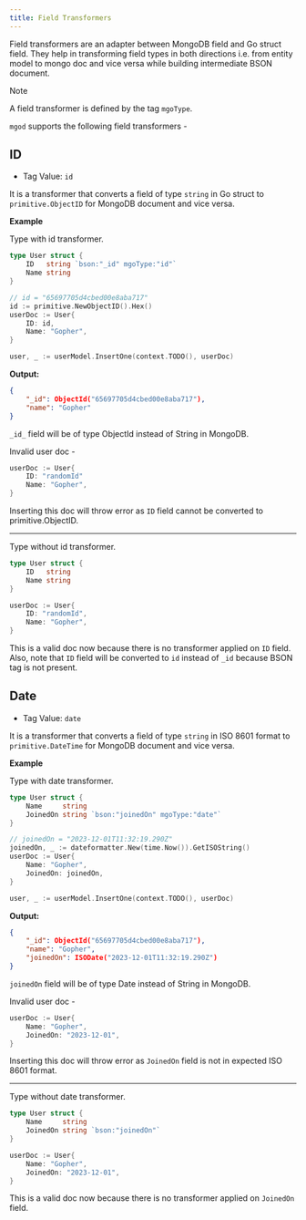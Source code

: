 ```yaml
---
title: Field Transformers
---
```


Field transformers are an adapter between MongoDB field and Go struct field. They help in transforming field types in both directions i.e. from entity model to mongo doc and vice versa while building intermediate BSON document.

> [!NOTE]
> A field transformer is defined by the tag `mgoType`.

`mgod` supports the following field transformers -

## ID
* Tag Value: `id`

It is a transformer that converts a field of type `string` in Go struct to `primitive.ObjectID` for MongoDB document and vice versa.

**Example**

Type with id transformer.
```go
type User struct {
	ID   string `bson:"_id" mgoType:"id"`
	Name string
}

// id = "65697705d4cbed00e8aba717"
id := primitive.NewObjectID().Hex()
userDoc := User{
	ID: id,
	Name: "Gopher",
}

user, _ := userModel.InsertOne(context.TODO(), userDoc)
```

**Output:**
```json
{
	"_id": ObjectId("65697705d4cbed00e8aba717"),
	"name": "Gopher"
}
```
`_id_` field will be of type ObjectId instead of String in MongoDB.

Invalid user doc -
```go
userDoc := User{
	ID: "randomId"
	Name: "Gopher",
}
```
Inserting this doc will throw error as `ID` field cannot be converted to primitive.ObjectID.

---

Type without id transformer.
```go
type User struct {
	ID   string
	Name string
}

userDoc := User{
	ID: "randomId",
	Name: "Gopher",
}
```
This is a valid doc now because there is no transformer applied on `ID` field. Also, note that `ID` field will be converted to `id` instead of `_id` because BSON tag is not present.

## Date
* Tag Value: `date`

It is a transformer that converts a field of type `string` in ISO 8601 format to `primitive.DateTime` for MongoDB document and vice versa.

**Example**

Type with date transformer.
```go
type User struct {
	Name     string
	JoinedOn string `bson:"joinedOn" mgoType:"date"`
}

// joinedOn = "2023-12-01T11:32:19.290Z"
joinedOn, _ := dateformatter.New(time.Now()).GetISOString()
userDoc := User{
	Name: "Gopher",
	JoinedOn: joinedOn,
}

user, _ := userModel.InsertOne(context.TODO(), userDoc)
```

**Output:**
```json
{
	"_id": ObjectId("65697705d4cbed00e8aba717"),
	"name": "Gopher",
	"joinedOn": ISODate("2023-12-01T11:32:19.290Z")
}
```
`joinedOn` field will be of type Date instead of String in MongoDB.

Invalid user doc -
```go
userDoc := User{
	Name: "Gopher",
	JoinedOn: "2023-12-01",
}
```
Inserting this doc will throw error as `JoinedOn` field is not in expected ISO 8601 format.

---

Type without date transformer.
```go
type User struct {
	Name     string
	JoinedOn string `bson:"joinedOn"`
}

userDoc := User{
	Name: "Gopher",
	JoinedOn: "2023-12-01",
}
```
This is a valid doc now because there is no transformer applied on `JoinedOn` field.